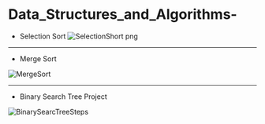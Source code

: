 # Data_Structures_and_Algorithms-
- Selection Sort
![SelectionShort png](https://github.com/nuryagli/Data_Structures_and_Algorithms-/assets/102666235/d7213838-5e02-4066-bc82-a9ef7b839488)

---

- Merge Sort


![MergeSort](https://github.com/nuryagli/Data_Structures_and_Algorithms-/assets/102666235/94b727b3-3af8-489e-9264-9fbf1701bb83)

---

- Binary Search Tree Project


![BinarySearcTreeSteps](https://github.com/nuryagli/Data_Structures_and_Algorithms-/assets/102666235/e982b149-a047-42d8-beec-a7f53efeda41)
